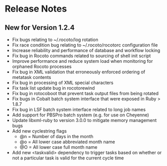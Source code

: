 # Release Notes

## New for Version 1.2.4

* Fix bugs relating to ~/.rocoto/log rotation
* Fix race condition bug relating to ~/.rocoto/rocotorc configuration file
* Increase reliability and performance of database and workflow locking
* Fix bug in Rocoto commands related to sourcing of shell init script
* Improve performance and reduce system load when monitoring for orphaned Rocoto processes
* Fix bug in XML validation that erroneously enforced ordering of metatask contents
* Fix bug in processing of XML special characters
* Fix task list update bug in rocotorewind
* Fix bug in rotocoboot that prevent task output files from being rotated
* Fix bugs in Cobalt batch system interface that were exposed in Ruby > 1.8.7
* Fix bug in LSF batch system interface related to long job names
* Add support for PBSPro batch system (e.g. for use on Cheyenne)
* Update libxml-ruby to version 3.0.0 to mitigate memory management bugs
* Add new cyclestring flags
  * @n = Number of days in the month
  * @o = All lower case abbreviated month name
  * @O = All lower case full month name
* Add new &lt;taskvalid&gt; dependency to trigger tasks based on whether or not a particular task is valid for the current cycle time
